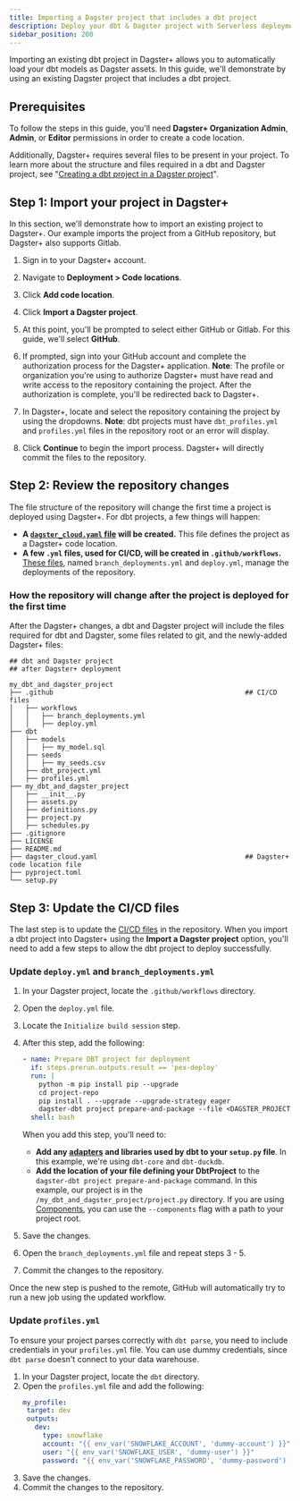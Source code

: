 ```yaml
---
title: Importing a Dagster project that includes a dbt project
description: Deploy your dbt & Dagster project with Serverless deployments in Dagster+.
sidebar_position: 200
---
```


Importing an existing dbt project in Dagster+ allows you to automatically load your dbt models as Dagster assets. In this guide, we'll demonstrate by using an existing Dagster project that includes a dbt project.

## Prerequisites

To follow the steps in this guide, you'll need **Dagster+ Organization Admin**, **Admin**, or **Editor** permissions in order to create a code location.

Additionally, Dagster+ requires several files to be present in your project. To learn more about the structure and files required in a dbt and Dagster project, see "[Creating a dbt project in a Dagster project](/integrations/libraries/dbt/creating-a-dbt-project-in-dagster)".

## Step 1: Import your project in Dagster+

In this section, we'll demonstrate how to import an existing project to Dagster+. Our example imports the project from a GitHub repository, but Dagster+ also supports Gitlab.

1. Sign in to your Dagster+ account.

2. Navigate to **Deployment > Code locations**.

3. Click **Add code location**.

4. Click **Import a Dagster project**.

5. At this point, you'll be prompted to select either GitHub or Gitlab. For this guide, we'll select **GitHub**.

6. If prompted, sign into your GitHub account and complete the authorization process for the Dagster+ application. **Note**: The profile or organization you're using to authorize Dagster+ must have read and write access to the repository containing the project. After the authorization is complete, you'll be redirected back to Dagster+.

7. In Dagster+, locate and select the repository containing the project by using the dropdowns. **Note**: dbt projects must have `dbt_profiles.yml` and `profiles.yml` files in the repository root or an error will display.

8. Click **Continue** to begin the import process. Dagster+ will directly commit the files to the repository.

## Step 2: Review the repository changes

The file structure of the repository will change the first time a project is deployed using Dagster+. For dbt projects, a few things will happen:

- **A [`dagster_cloud.yaml` file](/deployment/code-locations/dagster-cloud-yaml) will be created.** This file defines the project as a Dagster+ code location.
- **A few `.yml` files, used for CI/CD, will be created in `.github/workflows`.** [These files](/deployment/dagster-plus/ci-cd/ci-cd-file-reference), named `branch_deployments.yml` and `deploy.yml`, manage the deployments of the repository.

### How the repository will change after the project is deployed for the first time

After the Dagster+ changes, a dbt and Dagster project will include the files required for dbt and Dagster, some files related to git, and the newly-added Dagster+ files:

```shell
## dbt and Dagster project
## after Dagster+ deployment

my_dbt_and_dagster_project
├── .github                                                ## CI/CD files
│   ├── workflows
│   │   ├── branch_deployments.yml
│   │   ├── deploy.yml
├── dbt
│   ├── models
│   │   ├── my_model.sql
│   ├── seeds
│   │   ├── my_seeds.csv
│   ├── dbt_project.yml
│   ├── profiles.yml
├── my_dbt_and_dagster_project
│   ├── __init__.py
│   ├── assets.py
│   ├── definitions.py
│   ├── project.py
│   ├── schedules.py
├── .gitignore
├── LICENSE
├── README.md
├── dagster_cloud.yaml                                     ## Dagster+ code location file
├── pyproject.toml
└── setup.py
```

## Step 3: Update the CI/CD files

The last step is to update the [CI/CD files](/deployment/dagster-plus/ci-cd/ci-cd-file-reference) in the repository. When you import a dbt project into Dagster+ using the **Import a Dagster project** option, you'll need to add a few steps to allow the dbt project to deploy successfully.

### Update `deploy.yml` and `branch_deployments.yml`

1. In your Dagster project, locate the `.github/workflows` directory.

2. Open the `deploy.yml` file.

3. Locate the `Initialize build session` step.

4. After this step, add the following:

   ```yaml
   - name: Prepare DBT project for deployment
     if: steps.prerun.outputs.result == 'pex-deploy'
     run: |
       python -m pip install pip --upgrade
       cd project-repo
       pip install . --upgrade --upgrade-strategy eager                                            ## Install the Python dependencies from the setup.py file, ex: dbt-core and dbt-duckdb
       dagster-dbt project prepare-and-package --file <DAGSTER_PROJECT_FOLDER>/project.py          ## Replace with the project.py location in the Dagster project folder
     shell: bash
   ```

   When you add this step, you'll need to:

   - **Add any [adapters](https://docs.getdbt.com/docs/connect-adapters) and libraries used by dbt to your `setup.py` file**. In this example, we're using `dbt-core` and `dbt-duckdb`.
   - **Add the location of your file defining your DbtProject** to the `dagster-dbt project prepare-and-package` command. In this example, our project is in the `/my_dbt_and_dagster_project/project.py` directory. If you are using [Components](/guides/labs/components), you can use the `--components` flag with a path to your project root.

5. Save the changes.

6. Open the `branch_deployments.yml` file and repeat steps 3 - 5.

7. Commit the changes to the repository.

Once the new step is pushed to the remote, GitHub will automatically try to run a new job using the updated workflow.

### Update `profiles.yml`

To ensure your project parses correctly with `dbt parse`, you need to include credentials in your `profiles.yml` file. You can use dummy credentials, since `dbt parse` doesn't connect to your data warehouse.

1. In your Dagster project, locate the `dbt` directory.
2. Open the `profiles.yml` file and add the following:
   ```yaml
   my_profile:
    target: dev
    outputs:
      dev:
        type: snowflake
        account: "{{ env_var('SNOWFLAKE_ACCOUNT', 'dummy-account') }}"
        user: "{{ env_var('SNOWFLAKE_USER', 'dummy-user') }}"
        password: "{{ env_var('SNOWFLAKE_PASSWORD', 'dummy-password') }}"
   ```
3. Save the changes.
4. Commit the changes to the repository.
